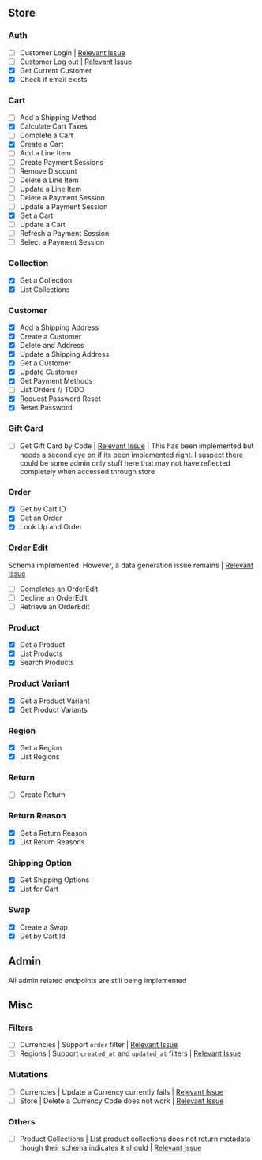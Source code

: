 ## Store

### Auth

- [ ] Customer Login | [Relevant Issue](https://github.com/callmekatootie/medusajs-graphql/issues/6)
- [ ] Customer Log out | [Relevant Issue](https://github.com/callmekatootie/medusajs-graphql/issues/6)
- [x] Get Current Customer
- [x] Check if email exists

### Cart

- [ ] Add a Shipping Method
- [x] Calculate Cart Taxes
- [ ] Complete a Cart
- [x] Create a Cart
- [ ] Add a Line Item
- [ ] Create Payment Sessions
- [ ] Remove Discount
- [ ] Delete a Line Item
- [ ] Update a Line Item
- [ ] Delete a Payment Session
- [ ] Update a Payment Session
- [x] Get a Cart
- [ ] Update a Cart
- [ ] Refresh a Payment Session
- [ ] Select a Payment Session

### Collection

- [x] Get a Collection
- [x] List Collections

### Customer

- [x] Add a Shipping Address
- [x] Create a Customer
- [x] Delete and Address
- [x] Update a Shipping Address
- [x] Get a Customer
- [x] Update Customer
- [x] Get Payment Methods
- [ ] List Orders // TODO
- [x] Request Password Reset
- [x] Reset Password

### Gift Card

- [ ] Get Gift Card by Code | [Relevant Issue](https://github.com/callmekatootie/medusajs-graphql/issues/7) | This has been implemented but needs a second eye on if its been implemented right. I suspect there could be some admin only stuff here that may not have reflected completely when accessed through store

### Order

- [x] Get by Cart ID
- [x] Get an Order
- [x] Look Up and Order

### Order Edit

Schema implemented. However, a data generation issue remains | [Relevant Issue](https://github.com/callmekatootie/medusajs-graphql/issues/8)

- [ ] Completes an OrderEdit
- [ ] Decline an OrderEdit
- [ ] Retrieve an OrderEdit

### Product

- [x] Get a Product
- [x] List Products
- [x] Search Products

### Product Variant

- [x] Get a Product Variant
- [x] Get Product Variants

### Region

- [x] Get a Region
- [x] List Regions

### Return

- [ ] Create Return

### Return Reason

- [x] Get a Return Reason
- [x] List Return Reasons

### Shipping Option

- [x] Get Shipping Options
- [x] List for Cart

### Swap

- [x] Create a Swap
- [x] Get by Cart Id

## Admin

All admin related endpoints are still being implemented

## Misc

### Filters

- [ ] Currencies | Support `order` filter | [Relevant Issue](https://github.com/callmekatootie/medusajs-graphql/issues/2)
- [ ] Regions | Support `created_at` and `updated_at` filters | [Relevant Issue](https://github.com/callmekatootie/medusajs-graphql/issues/1)

### Mutations

- [ ] Currencies | Update a Currency currently fails | [Relevant Issue](https://github.com/callmekatootie/medusajs-graphql/issues/3)
- [ ] Store | Delete a Currency Code does not work | [Relevant Issue](https://github.com/callmekatootie/medusajs-graphql/issues/4)

### Others

- [ ] Product Collections | List product collections does not return metadata though their schema indicates it should | [Relevant Issue](https://github.com/callmekatootie/medusajs-graphql/issues/5)
